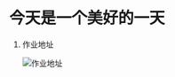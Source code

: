 # 今天是一个美好的一天

1. 作业地址

   

   ![作业地址](E:\19_websocket\daybyday-\megaface\imgs\QQ截图20210203120934.png)



